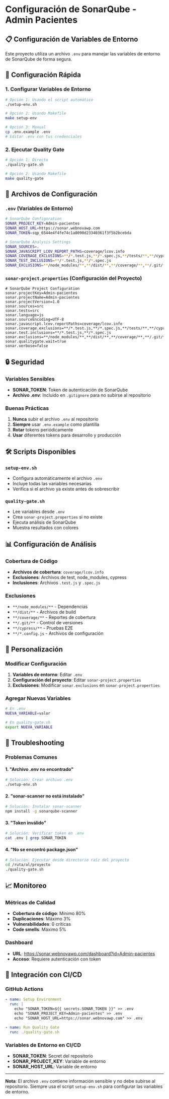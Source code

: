 # Configuración de SonarQube - Admin Pacientes

## 📋 Configuración de Variables de Entorno

Este proyecto utiliza un archivo `.env` para manejar las variables de entorno de SonarQube de forma segura.

## 🚀 Configuración Rápida

### 1. Configurar Variables de Entorno
```bash
# Opción 1: Usando el script automático
./setup-env.sh

# Opción 2: Usando Makefile
make setup-env

# Opción 3: Manual
cp .env.example .env
# Editar .env con tus credenciales
```

### 2. Ejecutar Quality Gate
```bash
# Opción 1: Directo
./quality-gate.sh

# Opción 2: Usando Makefile
make quality-gate
```

## 📁 Archivos de Configuración

### `.env` (Variables de Entorno)
```bash
# SonarQube Configuration
SONAR_PROJECT_KEY=Admin-pacientes
SONAR_HOST_URL=https://sonar.webnovawp.com
SONAR_TOKEN=sqp_6544e4f4fe74c1a8090d23340361f3f5b2bcebda

# SonarQube Analysis Settings
SONAR_SOURCES=.
SONAR_JAVASCRIPT_LCOV_REPORT_PATHS=coverage/lcov.info
SONAR_COVERAGE_EXCLUSIONS=**/*.test.js,**/*.spec.js,**/tests/**,**/cypress/**,**/node_modules/**
SONAR_TEST_INCLUSIONS=**/*.test.js,**/*.spec.js
SONAR_EXCLUSIONS=**/node_modules/**,**/dist/**,**/coverage/**,**/.git/**,**/cypress/**,**/*.config.js
```

### `sonar-project.properties` (Configuración del Proyecto)
```properties
# SonarQube Project Configuration
sonar.projectKey=Admin-pacientes
sonar.projectName=Admin-pacientes
sonar.projectVersion=1.0
sonar.sources=src
sonar.tests=src
sonar.language=js
sonar.sourceEncoding=UTF-8
sonar.javascript.lcov.reportPaths=coverage/lcov.info
sonar.coverage.exclusions=**/*.test.js,**/*.spec.js,**/tests/**,**/cypress/**,**/node_modules/**
sonar.test.inclusions=**/*.test.js,**/*.spec.js
sonar.exclusions=**/node_modules/**,**/dist/**,**/coverage/**,**/.git/**,**/cypress/**,**/*.config.js
sonar.qualitygate.wait=true
sonar.verbose=false
```

## 🔒 Seguridad

### Variables Sensibles
- **SONAR_TOKEN**: Token de autenticación de SonarQube
- **Archivo .env**: Incluido en `.gitignore` para no subirse al repositorio

### Buenas Prácticas
1. **Nunca** subir el archivo `.env` al repositorio
2. **Siempre** usar `.env.example` como plantilla
3. **Rotar** tokens periódicamente
4. **Usar** diferentes tokens para desarrollo y producción

## 🛠️ Scripts Disponibles

### `setup-env.sh`
- Configura automáticamente el archivo `.env`
- Incluye todas las variables necesarias
- Verifica si el archivo ya existe antes de sobrescribir

### `quality-gate.sh`
- Lee variables desde `.env`
- Crea `sonar-project.properties` si no existe
- Ejecuta análisis de SonarQube
- Muestra resultados con colores

## 📊 Configuración de Análisis

### Cobertura de Código
- **Archivos de cobertura**: `coverage/lcov.info`
- **Exclusiones**: Archivos de test, node_modules, cypress
- **Inclusiones**: Archivos `.test.js` y `.spec.js`

### Exclusiones
- `**/node_modules/**` - Dependencias
- `**/dist/**` - Archivos de build
- `**/coverage/**` - Reportes de cobertura
- `**/.git/**` - Control de versiones
- `**/cypress/**` - Pruebas E2E
- `**/*.config.js` - Archivos de configuración

## 🔧 Personalización

### Modificar Configuración
1. **Variables de entorno**: Editar `.env`
2. **Configuración del proyecto**: Editar `sonar-project.properties`
3. **Exclusiones**: Modificar `sonar.exclusions` en `sonar-project.properties`

### Agregar Nuevas Variables
```bash
# En .env
NUEVA_VARIABLE=valor

# En quality-gate.sh
export NUEVA_VARIABLE
```

## 🚨 Troubleshooting

### Problemas Comunes

#### 1. "Archivo .env no encontrado"
```bash
# Solución: Crear archivo .env
./setup-env.sh
```

#### 2. "sonar-scanner no está instalado"
```bash
# Solución: Instalar sonar-scanner
npm install -g sonarqube-scanner
```

#### 3. "Token inválido"
```bash
# Solución: Verificar token en .env
cat .env | grep SONAR_TOKEN
```

#### 4. "No se encontró package.json"
```bash
# Solución: Ejecutar desde directorio raíz del proyecto
cd /ruta/al/proyecto
./quality-gate.sh
```

## 📈 Monitoreo

### Métricas de Calidad
- **Cobertura de código**: Mínimo 80%
- **Duplicaciones**: Máximo 3%
- **Vulnerabilidades**: 0 críticas
- **Code smells**: Máximo 5%

### Dashboard
- **URL**: https://sonar.webnovawp.com/dashboard?id=Admin-pacientes
- **Acceso**: Requiere autenticación con token

## 🔄 Integración con CI/CD

### GitHub Actions
```yaml
- name: Setup Environment
  run: |
    echo "SONAR_TOKEN=${{ secrets.SONAR_TOKEN }}" >> .env
    echo "SONAR_PROJECT_KEY=Admin-pacientes" >> .env
    echo "SONAR_HOST_URL=https://sonar.webnovawp.com" >> .env

- name: Run Quality Gate
  run: ./quality-gate.sh
```

### Variables de Entorno en CI/CD
- **SONAR_TOKEN**: Secret del repositorio
- **SONAR_PROJECT_KEY**: Variable de entorno
- **SONAR_HOST_URL**: Variable de entorno

---

**Nota**: El archivo `.env` contiene información sensible y no debe subirse al repositorio. Siempre usa el script `setup-env.sh` para configurar las variables de entorno.
